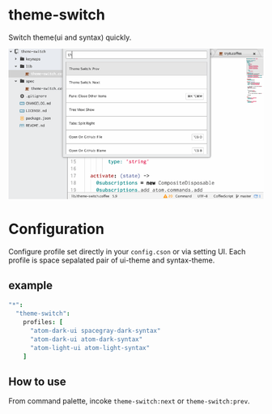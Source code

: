 # theme-switch

Switch theme(ui and syntax) quickly.

![gif](https://raw.githubusercontent.com/t9md/t9md/2391f495870160c16ee560e0ee5dc913f0df74d4/img/atom-theme-switch.gif)

# Configuration

Configure profile set directly in your `config.cson` or via setting UI.
Each profile is space sepalated pair of ui-theme and syntax-theme.

## example

```coffeescript
"*":
  "theme-switch":
    profiles: [
      "atom-dark-ui spacegray-dark-syntax"
      "atom-dark-ui atom-dark-syntax"
      "atom-light-ui atom-light-syntax"
    ]
```

## How to use

From command palette, incoke `theme-switch:next` or `theme-switch:prev`.
